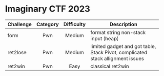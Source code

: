 # Imaginary CTF 2023

| Challenge | Category | Difficulty | Description | 
| --- | :---: | :--: | --- |
| form | Pwn | Medium | format string non-stack input (heap) |
| ret2lose | Pwn | Medium | limited gadget and got table, Stack Pivot, complicated stack allignment issues |
| ret2win | Pwn | Easy | classical ret2win |
